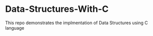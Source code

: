# Data-Structures-With-C
This repo demonstrates the implmentation of Data Structures using C language 

